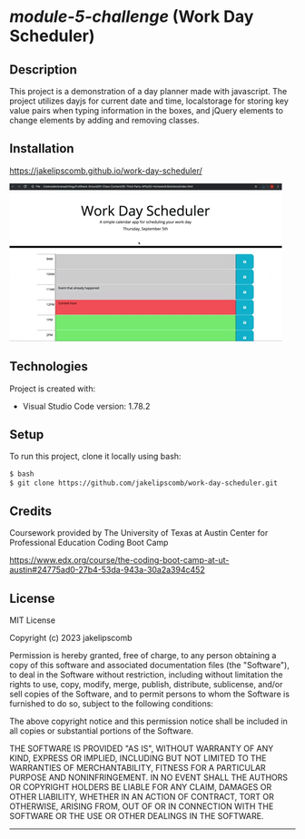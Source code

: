 # *module-5-challenge* (Work Day Scheduler)

## **Description**

This project is a demonstration of a day planner made with javascript. The project utilizes dayjs for current date and time, localstorage for storing key value pairs when typing information in the boxes, and jQuery elements to change elements by adding and removing classes.

## **Installation**

https://jakelipscomb.github.io/work-day-scheduler/

![Work Day Scheduler](assets/images/05-third-party-apis-homework-demo.gif)

## **Technologies**
Project is created with:
* Visual Studio Code version: 1.78.2
	
## **Setup**
To run this project, clone it locally using bash:

```
$ bash
$ git clone https://github.com/jakelipscomb/work-day-scheduler.git
```

## **Credits**
Coursework provided by The University of Texas at Austin Center for Professional Education Coding Boot Camp

https://www.edx.org/course/the-coding-boot-camp-at-ut-austin#24775ad0-27b4-53da-943a-30a2a394c452

## **License**

MIT License

Copyright (c) 2023 jakelipscomb

Permission is hereby granted, free of charge, to any person obtaining a copy
of this software and associated documentation files (the "Software"), to deal
in the Software without restriction, including without limitation the rights
to use, copy, modify, merge, publish, distribute, sublicense, and/or sell
copies of the Software, and to permit persons to whom the Software is
furnished to do so, subject to the following conditions:

The above copyright notice and this permission notice shall be included in all
copies or substantial portions of the Software.

THE SOFTWARE IS PROVIDED "AS IS", WITHOUT WARRANTY OF ANY KIND, EXPRESS OR
IMPLIED, INCLUDING BUT NOT LIMITED TO THE WARRANTIES OF MERCHANTABILITY,
FITNESS FOR A PARTICULAR PURPOSE AND NONINFRINGEMENT. IN NO EVENT SHALL THE
AUTHORS OR COPYRIGHT HOLDERS BE LIABLE FOR ANY CLAIM, DAMAGES OR OTHER
LIABILITY, WHETHER IN AN ACTION OF CONTRACT, TORT OR OTHERWISE, ARISING FROM,
OUT OF OR IN CONNECTION WITH THE SOFTWARE OR THE USE OR OTHER DEALINGS IN THE
SOFTWARE.

---